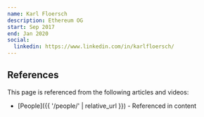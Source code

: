 ```yaml
---
name: Karl Floersch
description: Ethereum OG
start: Sep 2017
end: Jan 2020
social:
  linkedin: https://www.linkedin.com/in/karlfloersch/
---
```


## References

This page is referenced from the following articles and videos:

- [People]({{ '/people/' | relative_url }}) - Referenced in content